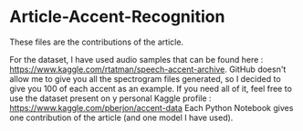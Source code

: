 # Article-Accent-Recognition

These files are the contributions of the article. 

For the dataset, I have used audio samples that can be found here : https://www.kaggle.com/rtatman/speech-accent-archive.
GitHub doesn't allow me to give you all the spectrogram files generated, so I decided to give you 100 of each accent as an example. If you need all of it, feel free to use the dataset present on y personal Kaggle profile : https://www.kaggle.com/pberjon/accent-data
Each Python Notebook gives one contribution of the article (and one model I have used).
